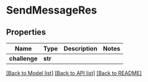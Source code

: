 # SendMessageRes

## Properties
Name | Type | Description | Notes
------------ | ------------- | ------------- | -------------
**challenge** | **str** |  | 

[[Back to Model list]](../README.md#documentation-for-models) [[Back to API list]](../README.md#documentation-for-api-endpoints) [[Back to README]](../README.md)

